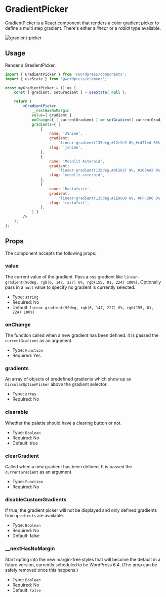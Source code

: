 # GradientPicker

GradientPicker is a React component that renders a color gradient picker to define a multi step gradient. There's either a _linear_ or a _radial_ type available.

![gradient-picker](https://user-images.githubusercontent.com/881729/147505438-3818c4c7-65b5-4394-b97b-af903c62adce.png)

## Usage

Render a GradientPicker.

```jsx
import { GradientPicker } from '@wordpress/components';
import { useState } from '@wordpress/element';

const myGradientPicker = () => {
	const [ gradient, setGradient ] = useState( null );

	return (
		<GradientPicker
			__nextHasNoMargin
			value={ gradient }
			onChange={ ( currentGradient ) => setGradient( currentGradient ) }
			gradients={ [
				{
					name: 'JShine',
					gradient:
						'linear-gradient(135deg,#12c2e9 0%,#c471ed 50%,#f64f59 100%)',
					slug: 'jshine',
				},
				{
					name: 'Moonlit Asteroid',
					gradient:
						'linear-gradient(135deg,#0F2027 0%, #203A43 0%, #2c5364 100%)',
					slug: 'moonlit-asteroid',
				},
				{
					name: 'Rastafarie',
					gradient:
						'linear-gradient(135deg,#1E9600 0%, #FFF200 0%, #FF0000 100%)',
					slug: 'rastafari',
				},
			] }
		/>
	);
};
```

## Props

The component accepts the following props:

### value

The current value of the gradient. Pass a css gradient like `linear-gradient(90deg, rgb(6, 147, 227) 0%, rgb(155, 81, 224) 100%)`. Optionally pass in a `null` value to specify no gradient is currently selected.

-   Type: `string`
-   Required: No
-   Default: `linear-gradient(90deg, rgb(6, 147, 227) 0%, rgb(155, 81, 224) 100%)`

### onChange

The function called when a new gradient has been defined. It is passed the `currentGradient` as an argument.

-   Type: `Function`
-   Required: Yes

### gradients

An array of objects of predefined gradients which show up as `CircularOptionPicker` above the gradient selector.

-   Type: `array`
-   Required: No

### clearable

Whether the palette should have a clearing button or not.

-   Type: `Boolean`
-   Required: No
-   Default: true

### clearGradient

Called when a new gradient has been defined. It is passed the `currentGradient` as an argument.

-   Type: `Function`
-   Required: No

### disableCustomGradients

If true, the gradient picker will not be displayed and only defined gradients from `gradients` are available.

-   Type: `Boolean`
-   Required: No
-   Default: false

### __nextHasNoMargin

Start opting into the new margin-free styles that will become the default in a future version, currently scheduled to be WordPress 6.4. (The prop can be safely removed once this happens.)

-   Type: `Boolean`
-   Required: No
-   Default: `false`
